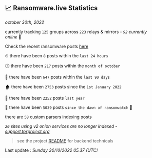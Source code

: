 
## 📈 Ransomware.live Statistics
_october 30th, 2022_

currently tracking `125` groups across `223` relays & mirrors - _`92` currently online_ 📡

Check the recent ransomware posts [here](https://www.ransomware.live/#/recentposts)


⏲ there have been `8` posts within the `last 24 hours`

🕓 there have been `217` posts within the `month of october`

📅 there have been `647` posts within the `last 90 days`

🏚 there have been `2753` posts since the `1st January 2022`

🚀 there have been `2252` posts `last year`

🦕 there have been `5039` posts `since the dawn of ransomwatch` 🐣

there are `58` custom parsers indexing posts

_`20` sites using v2 onion services are no longer indexed - [support.torproject.org](https://support.torproject.org/onionservices/v2-deprecation/)_

> see the project [README](https://github.com/jmousqueton/ransomwatch#readme) for backend technicals



Last update : _Sunday 30/10/2022 05.37 (UTC)_

